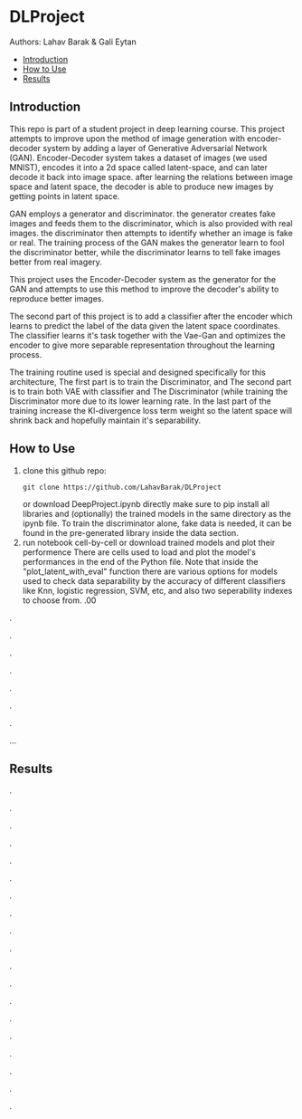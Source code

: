 # DLProject

Authors: Lahav Barak & Gali Eytan

* [Introduction](#introduction)
* [How to Use](#how-to-use)
* [Results](#results)

## Introduction
This repo is part of a student project in deep learning course.
This project attempts to improve upon the method of image generation with encoder-decoder system by adding a layer of Generative Adversarial Network (GAN).
Encoder-Decoder system takes a dataset of images (we used MNIST), encodes it into a 2d space called latent-space, and can later decode it back into image space.
after learning the relations between image space and latent space, the decoder is able to produce new images by getting points in latent space.

GAN employs a generator and discriminator. the generator creates fake images and feeds them to the discriminator, which is also provided with real images. the discriminator then attempts to identify whether an image is fake or real.
The training process of the GAN makes the generator learn to fool the discriminator better, while the discriminator learns to tell fake images better from real imagery.

This project uses the Encoder-Decoder system as the generator for the GAN and attempts to use this method to improve the decoder's ability to reproduce better images.

The second part of this project is to add a classifier after the encoder which learns to predict the label of the data given the latent space coordinates. The classifier learns it's task together with the Vae-Gan and optimizes the encoder to give more separable representation throughout the learning process.

The training routine used is special and designed specifically for this architecture, The first part is to train the Discriminator, and The second part is to train both VAE with classifier and The Discriminator (while training the Discriminator more due to its lower learning rate. In the last part of the training increase the Kl-divergence loss term weight so the latent space will shrink back and hopefully maintain it's separability.

## How to Use
1. clone this github repo:
   ```
   git clone https://github.com/LahavBarak/DLProject
   ```
   or download DeepProject.ipynb directly
   make sure to pip install all libraries and (optionally) the trained models in the same directory as the ipynb file.
   To train the discriminator alone, fake data is needed, it can be found in the pre-generated library inside the data section.
3. run notebook cell-by-cell or download trained models and plot their performence
   There are cells used to load and plot the model's performances in the end of the Python file.
   Note that inside the "plot_latent_with_eval" function there are various options for models used to check data separability by the accuracy of different classifiers like Knn, logistic regression, SVM, etc, and also two seperability indexes to choose from.
.00

.

.

.

.


.

.

.



...

## Results
.


.

.

.

.

.

.

.

.

.

.

.

.

.

.

.

.

.



.
